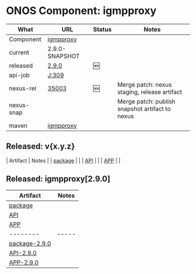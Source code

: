 ONOS Component: igmpproxy
=========================

| What | URL | Status | Notes |
| ---- | --- | ------ | ----- |
| Component  | [igmpproxy](https://gerrit.opencord.org/plugins/gitiles/igmpproxy) | | |
| current    | 2.9.0-SNAPSHOT | | |    
| released   | [2.9.0](https://mvnrepository.com/artifact/org.opencord/igmpproxy) | :new: | |
| api-job    | [J:309](https://jenkins.opencord.org/job/onos-app-release/307/console)| | |
| nexus-rel  | [35003](https://gerrit.opencord.org/c/igmpproxy/+/35003) | :new: | Merge patch: nexus staging, release artifact |
| nexus-snap | | | Merge patch: publish snapshot artifact to nexus |
| maven | [igmpproxy](https://mvnrepository.com/artifact/org.opencord/igmpproxy) | | | Release staged on nexus, publishing to mvc |

## Released: v{x.y.z}

| Artifact | Notes |
| [package](https://mvnrepository.com/artifact/org.opencord/{pkg}/{ver}) | |
| [API](https://mvnrepository.com/artifact/org.opencord/{pkg}-api/{ver}) | |
| [APP](https://mvnrepository.com/artifact/org.opencord/{pkg}-app/{ver}) | |


## Released: igmpproxy[2.9.0]

| Artifact | Notes |
| -------- | ----- |
| [package](https://mvnrepository.com/artifact/org.opencord/igmpproxy) | |
| [API](https://mvnrepository.com/artifact/org.opencord/igmpproxy-api) | |
| [APP](https://mvnrepository.com/artifact/org.opencord/igmpproxy-app) | |
| -------- | ----- |
| [package-2.9.0](https://mvnrepository.com/artifact/org.opencord/igmpproxy/2.9.0) | |
| [API-2.9.0](https://mvnrepository.com/artifact/org.opencord/igmpproxy-api/2.9.0) | |
| [APP-2.9.0](https://mvnrepository.com/artifact/org.opencord/igmpproxy-app/2.9.0) | |

